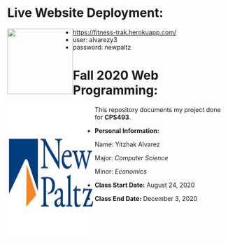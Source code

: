 # Live Website Deployment: 
<a href="https://fitness-trak.herokuapp.com/"><img align="left" width="150" height="150" src="assets/weight.png"></a>
- https://fitness-trak.herokuapp.com/
- user: alvarezy3
- password: newpaltz


# Fall 2020 Web Programming: 
<a href="https://github.com/yitzhakalvarez/FitnessTracker"><img align="left" width="200" height="305" src="https://github.com/yitzhakalvarez/FitnessTracker/blob/master/client/src/assets/newpaltz.png"></a>

This repository documents my project done for **CPS493**.
- **Personal Information:**

    Name: Yitzhak Alvarez

    Major: *Computer Science*
    
    Minor: *Economics*
- **Class Start Date:** August 24, 2020
- **Class End Date:** December 3, 2020
